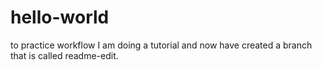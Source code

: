 # hello-world
to practice workflow
I am doing a tutorial and now have created a branch that is called readme-edit.
